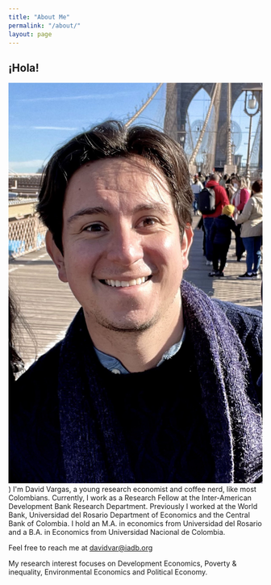 ```yaml
---
title: "About Me"
permalink: "/about/"
layout: page
---
```


## ¡Hola! 

![title](/assets/img/me.jpg))
I'm David Vargas, a young research economist and coffee nerd, like most Colombians.
Currently, I work as a Research Fellow at the Inter-American Development Bank Research Department.  Previously I worked at the World Bank, Universidad del Rosario Department of Economics and the Central Bank of Colombia. I hold an M.A. in economics from Universidad del Rosario and a B.A. in Economics from Universidad Nacional de Colombia.

Feel free to reach me at [davidvar@iadb.org](mailto:davidvar@iadb.org)

My research interest focuses on Development Economics, Poverty & inequality, Environmental Economics and Political Economy. 
